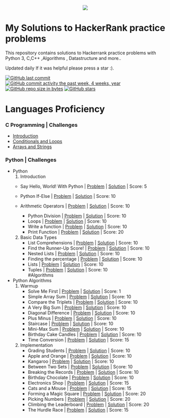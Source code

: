 <p align="center"><a href="https://www.hackerrank.com/mhmdreda99"><img src="https://i0.wp.com/gradsingames.com/wp-content/uploads/2016/05/856771_668224053197841_1943699009_o.png" ></a></p>

# My Solutions to HackerRank practice problems

 This repository contains  solutions to Hackerrank practice problems with Python 3, C,C++ ,Algorithms , Datastructure and more..

Updated daily  If it was helpful please press a star :). 

[![GitHub last commit](https://img.shields.io/github/last-commit/mhmdreda99/HackerRank_Solutions.svg)](https://github.com/mhmdreda99/HackerRank_Solutions) 
[![GitHub commit activity the past week, 4 weeks, year](https://img.shields.io/github/commit-activity/y/mhmdreda99/HackerRank_Solutions.svg)](https://github.com/mhmdreda99/HackerRank_Solutions)
[![GitHub repo size in bytes](https://img.shields.io/github/repo-size/mhmdreda99/HackerRank_Solutions.svg)](https://github.com/mhmdreda99/HackerRank_Solutions) 
[![GitHub stars](https://img.shields.io/github/stars/mhmdreda99/HackerRank_Solutions.svg)](https://github.com/mhmdreda99/HackerRank_Solutions)



# Languages Proficiency

### C Programming | Challenges

 - [Introduction](https://github.com/mhmdreda99/HackerRank_Solutions/tree/master/C/Introduction)
 - [Conditionals and Loops](https://github.com/mhmdreda99/HackerRank_Solutions/tree/master/C/Conditionals%20and%20Loops)
 - [Arrays and Strings](https://github.com/mhmdreda99/HackerRank_Solutions/tree/master/C/Arrays%20and%20Strings)

### Python | Challenges
 - Python
    01. Introduction
      - Say Hello, World! With Python | [Problem](https://www.hackerrank.com/challenges/py-hello-world/problem) | [Solution](https://github.com/mhmdreda99/HackerRank_Solutions/blob/master/Python/Intro/helloworld.py) | Score: 5
  
     - Python If-Else | [Problem](https://www.hackerrank.com/challenges/py-if-else/problem) | [Solution](https://github.com/mhmdreda99/HackerRank_Solutions/blob/master/Python/Intro/002.%20%20If-Else.py) | Score: 10
        
     - Arithmetic Operators | [Problem](https://www.hackerrank.com/challenges/python-arithmetic-operators/submissions/code/70402456) | [Solution](https://github.com/mhmdreda99/HackerRank_Solutions/blob/master/Python/Intro/003.%20Arithmetic%20Operators.py) | Score: 10
        - Python Division | [Problem](https://www.hackerrank.com/challenges/python-division/problem) | [Solution](https://github.com/mhmdreda99/HackerRank_Solutions/blob/master/Python/Intro/004.%20Python%20Division.py) | Score: 10
        - Loops | [Problem](https://www.hackerrank.com/challenges/python-loops/problem) | [Solution](https://github.com/mhmdreda99/HackerRank_Solutions/blob/master/Python/Intro/005.%20Loops.py) | Score: 10
        - Write a function | [Problem](https://www.hackerrank.com/challenges/write-a-function/problem) | [Solution](https://github.com/mhmdreda99/HackerRank_Solutions/blob/master/Python/Intro/006.%20Write%20a%20function.py) | Score: 10
        - Print Function | [Problem](https://www.hackerrank.com/challenges/python-print/problem) | [Solution](https://github.com/mhmdreda99/HackerRank_Solutions/blob/master/Python/01.%20Introduction/007.%20Print%20Function.py) | Score: 20
    2.  Basic Data Types
        - List Comprehensions | [Problem](https://www.hackerrank.com/challenges/list-comprehensions/problem) | [Solution](https://github.com/mhmdreda99/HackerRank_Solutions/blob/master/Python/Datatypes/List%20Comprehensions.py) | Score: 10
        - Find the Runner-Up Score! | [Problem](https://www.hackerrank.com/challenges/find-second-maximum-number-in-a-list/problem) | [Solution](https://github.com/mhmdreda99/HackerRank_Solutions/blob/master/Python/02.%20Basic%20Data%20Types/002.%20Find%20the%20Runner-Up%20Score!.py) | Score: 10
        - Nested Lists | [Problem](https://www.hackerrank.com/challenges/nested-list/problem) | [Solution](https://github.com/mhmdreda99/HackerRank_Solutions/blob/master/Python/Datatypes/Nested%20Lists.py) | Score: 10
        - Finding the percentage | [Problem](https://www.hackerrank.com/challenges/finding-the-percentage/problem) | [Solution](https://github.com/mhmdreda99/HackerRank_Solutions/blob/master/Python/Datatypes/Finding%20the%20percentage.py) | Score: 10
        - Lists | [Problem](https://www.hackerrank.com/challenges/python-lists/problem) | [Solution](https://github.com/mhmdreda99/HackerRank_Solutions/blob/master/Python/Datatypes/Lists.py) | Score: 10
        - Tuples | [Problem](https://www.hackerrank.com/challenges/python-tuples/problem) | [Solution](https://github.com/mhmdreda99/HackerRank_Solutions/blob/master/Python/Datatypes/Tuples.py) | Score: 10      
#Algorithms      
- Python Algorithms
    1.  Warmup
        - Solve Me First | [Problem](https://www.hackerrank.com/challenges/solve-me-first/problem) | [Solution](https://github.com/mhmdreda99/HackerRank_Solutions/blob/master/Algorithms/Python/Worm-up/001.%20Solve%20Me%20First.py) | Score: 1
        - Simple Array Sum | [Problem](https://www.hackerrank.com/challenges/simple-array-sum/problem) | [Solution](https://github.com/mhmdreda99/HackerRank_Solutions/blob/master/Algorithms/Python/Worm-up/002.%20Simple%20Array%20Sum.py) | Score: 10
        - Compare the Triplets | [Problem](https://www.hackerrank.com/challenges/compare-the-triplets/problem) | [Solution](https://github.com/mhmdreda99/HackerRank_Solutions/blob/master/Algorithms/Python/Worm-up/003.%20Compare%20the%20Triplets.py) | Score: 10
        - A Very Big Sum | [Problem](https://www.hackerrank.com/challenges/a-very-big-sum/problem) | [Solution](http://github.com/mhmdreda99/HackerRank_Solutions/blob/master/Algorithms/Python/Worm-up/004.%20A%20Very%20Big%20Sum.py) | Score: 10
        - Diagonal Difference | [Problem](https://www.hackerrank.com/challenges/diagonal-difference/problem) | [Solution](https://github.com/mhmdreda99/HackerRank_Solutions/blob/master/Algorithms/Python/Worm-up/005.%20Diagonal%20Difference.py) | Score: 10
        - Plus Minus | [Problem](https://www.hackerrank.com/challenges/plus-minus/problem) | [Solution](https://github.com/mhmdreda99/HackerRank_Solutions/blob/master/Algorithms/Python/Worm-up/006.%20Plus%20Minus.py) | Score: 10
        - Staircase | [Problem](https://www.hackerrank.com/challenges/staircase/problem) | [Solution](https://github.com/mhmdreda99/HackerRank_Solutions/blob/master/Algorithms/Python/Worm-up/007.%20Staircase.py) | Score: 10
        - Mini-Max Sum | [Problem](https://www.hackerrank.com/challenges/mini-max-sum/problem) | [Solution](https://github.com/mhmdreda99/HackerRank_Solutions/blob/master/Algorithms/Python/Worm-up/008.%20Mini-Max%20Sum.py) | Score: 10
        - Birthday Cake Candles | [Problem](https://www.hackerrank.com/challenges/birthday-cake-candles/problem) | [Solution](https://github.com/mhmdreda99/HackerRank_Solutions/blob/master/Algorithms/Python/Worm-up/009.%20Birthday%20Cake%20Candles.py) | Score: 10
        - Time Conversion | [Problem](https://www.hackerrank.com/challenges/time-conversion/problem) | [Solution](https://github.com/mhmdreda99/HackerRank_Solutions/blob/master/Algorithms/Python/Worm-up/010.%20Time%20Conversion.py) | Score: 15
    2.  Implementation
        - Grading Students | [Problem](https://www.hackerrank.com/challenges/grading/problem) | [Solution](https://github.com/mhmdreda99/HackerRank_Solutions/blob/master/Algorithms/02.%20Implementation/001.%20Grading%20Students.py) | Score: 10
        - Apple and Orange | [Problem](https://www.hackerrank.com/challenges/apple-and-orange/problem) | [Solution](https://github.com/mhmdreda99/HackerRank_Solutions/blob/master/Algorithms/02.%20Implementation/002.%20Apple%20and%20Orange.py) | Score: 10
        - Kangaroo | [Problem](https://www.hackerrank.com/challenges/kangaroo/problem) | [Solution](https://github.com/mhmdreda99/HackerRank_Solutions/blob/master/Algorithms/02.%20Implementation/003.%20Kangaroo.py) | Score: 10
        - Between Two Sets | [Problem](https://www.hackerrank.com/challenges/between-two-sets/problem) | [Solution](https://github.com/mhmdreda99/HackerRank_Solutions/blob/master/Algorithms/02.%20Implementation/004.%20Between%20Two%20Sets.py) | Score: 10
        - Breaking the Records | [Problem](https://www.hackerrank.com/challenges/breaking-best-and-worst-records/problem) | [Solution](https://github.com/mhmdreda99/HackerRank_Solutions/blob/master/Algorithms/02.%20Implementation/005.%20Breaking%20the%20Records.py) | Score: 10
        - Birthday Chocolate | [Problem](https://www.hackerrank.com/challenges/the-birthday-bar/problem) | [Solution](https://github.com/mhmdreda99/HackerRank_Solutions/blob/master/Algorithms/02.%20Implementation/006.%20Birthday%20Chocolate.py) | Score: 10
        - Electronics Shop | [Problem](https://www.hackerrank.com/challenges/electronics-shop/problem) | [Solution](https://github.com/mhmdreda99/HackerRank_Solutions/blob/master/Algorithms/02.%20Implementation/013.%20Electronics%20Shop.py) | Score: 15
        - Cats and a Mouse | [Problem](https://www.hackerrank.com/challenges/cats-and-a-mouse/problem) | [Solution](https://github.com/mhmdreda99/HackerRank_Solutions/blob/master/Algorithms/02.%20Implementation/014.%20Cats%20and%20a%20Mouse.py) | Score: 15
        - Forming a Magic Square | [Problem](https://www.hackerrank.com/challenges/magic-square-forming) | [Solution](https://github.com/mhmdreda99/HackerRank_Solutions/blob/master/Algorithms/02.%20Implementation/015.%20Forming%20a%20Magic%20Square.py) | Score: 20
        - Picking Numbers | [Problem](https://www.hackerrank.com/challenges/picking-numbers) | [Solution](https://github.com/mhmdreda99/HackerRank_Solutions/blob/master/Algorithms/02.%20Implementation/016.%20Picking%20Numbers.py) | Score: 20
        - Climbing the Leaderboard | [Problem](https://www.hackerrank.com/challenges/climbing-the-leaderboard/problem) | [Solution](https://github.com/mhmdreda99/HackerRank_Solutions/blob/master/Algorithms/02.%20Implementation/017.%20Climbing%20the%20Leaderboard.py) | Score: 20
        - The Hurdle Race | [Problem](https://www.hackerrank.com/challenges/the-hurdle-race/problem) | [Solution](https://github.com/mhmdreda99/HackerRank_Solutions/blob/master/Algorithms/02.%20Implementation/018.%20The%20Hurdle%20Race.py) | Score: 15        
        
